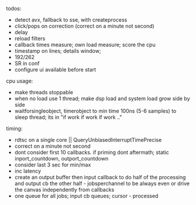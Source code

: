 todos:
 - detect avx, fallback to sse, with createprocess
 - click/pops on correction (correct on a minute not second)
 - delay
 - reload filters
 - callback times measure; own load measure; score the cpu
 - timestamp on lines; details window;
 - 192/262
 - SR in conf
 - configure ui available before start

cpu usage:
 - make threads stoppable
 - when no load use 1 thread; make dsp load and system load grow side by side
 - waitforsingleobject, timerobject to min time 100ns (5-6 samples) to sleep thread; its in "if work if work if work .."

timing:
 - rdtsc on a single core || QueryUnbiasedInterruptTimePrecise
 - correct on a minute not second
 - dont consider first 10 callbacks. if priming dont aftermath; static inport_countdown, outport_countdown
 - consider last 3 sec for min/max
 - inc latency
 - create an output buffer then input callback to do half of the processing and output cb the other half - jobsperchannel to be always even
   or drive the canvas independently from callbacks
 - one queue for all jobs; input cb queues; cursor - processed
 

